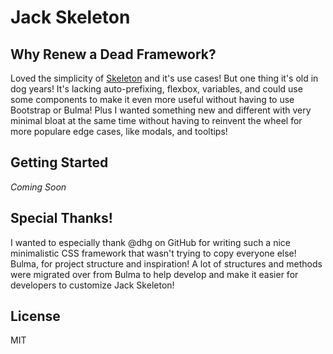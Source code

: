 # Jack Skeleton

## Why Renew a Dead Framework?

Loved the simplicity of [Skeleton](http://getskeleton.com) and it's use cases! But one thing it's old in dog years! It's lacking auto-prefixing, flexbox, variables, and could use some components to make it even more useful without having to use Bootstrap or Bulma! Plus I wanted something new and different with very minimal bloat at the same time without having to reinvent the wheel for more populare edge cases, like modals, and tooltips!

## Getting Started
*Coming Soon*

## Special Thanks!

I wanted to especially thank @dhg on GitHub for writing such a nice minimalistic CSS framework that wasn't trying to copy everyone else! Bulma, for project structure and inspiration! A lot of structures and methods
were migrated over from Bulma to help develop and make it easier for developers to customize Jack Skeleton!

## License

MIT
